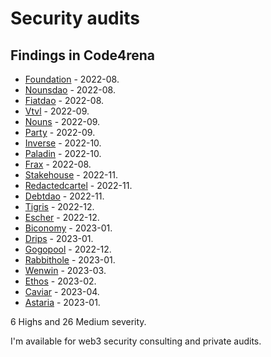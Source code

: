 # Security audits 

## Findings in Code4rena 

- [Foundation](2022-08-foundation/README.md) - 2022-08.
- [Nounsdao](2022-08-nounsdao/README.md) - 2022-08.
- [Fiatdao](2022-08-fiatdao/README.md) - 2022-08.
- [Vtvl](2022-09-vtvl/README.md) - 2022-09.
- [Nouns](2022-09-nouns-builder/README.md) - 2022-09.
- [Party](2022-09-party/README.md) - 2022-09.
- [Inverse](2022-10-inverse/README.md) - 2022-10.
- [Paladin](2022-10-paladin/README.md) - 2022-10.
- [Frax](2022-08-frax/README.md) - 2022-08.
- [Stakehouse](2022-11-stakehouse/README.md) - 2022-11.
- [Redactedcartel](2022-11-redactedcartel/README.md) - 2022-11.
- [Debtdao](2022-11-debtdao/README.md) - 2022-11.
- [Tigris](2022-12-tigris/README.md) - 2022-12.
- [Escher](2022-12-escher/README.md) - 2022-12.
- [Biconomy](2023-01-biconomy/README.md) - 2023-01.
- [Drips](2023-01-drips/README.md) - 2023-01.
- [Gogopool](2022-12-gogopool/README.md) - 2022-12.
- [Rabbithole](2023-01-rabbithole/README.md) - 2023-01.
- [Wenwin](2023-03-wenwin/README.md) - 2023-03.
- [Ethos](2023-02-ethos/README.md) - 2023-02.
- [Caviar](2023-04-caviar/README.md) - 2023-04.
- [Astaria](2023-01-astaria/README.md) - 2023-01.

6 Highs and 26 Medium severity.

I'm available for web3 security consulting and private audits.